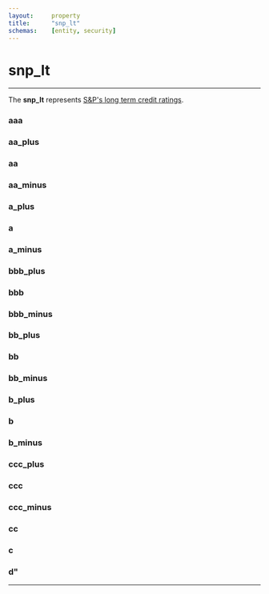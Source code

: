```yaml
---
layout:     property
title:      "snp_lt"
schemas:    [entity, security]
---
```


# snp_lt

---

The **snp_lt** represents [S&P's long term credit ratings](https://disclosure.spglobal.com/ratings/en/regulatory/article/-/view/sourceId/504352#:~:text=Table%201-,Long%2DTerm%20Issue%20Credit%20Ratings*,to%20%27D%27%20if%20it%20is%20subject%20to%20a%20distressed%20debt%20restructuring.,-*Ratings%20from%20%27AA).


### aaa

### aa_plus

### aa

### aa_minus

### a_plus

### a

### a_minus

### bbb_plus

### bbb

### bbb_minus

### bb_plus

### bb

### bb_minus

### b_plus

### b

### b_minus

### ccc_plus

### ccc

### ccc_minus

### cc

### c

### d"


---
